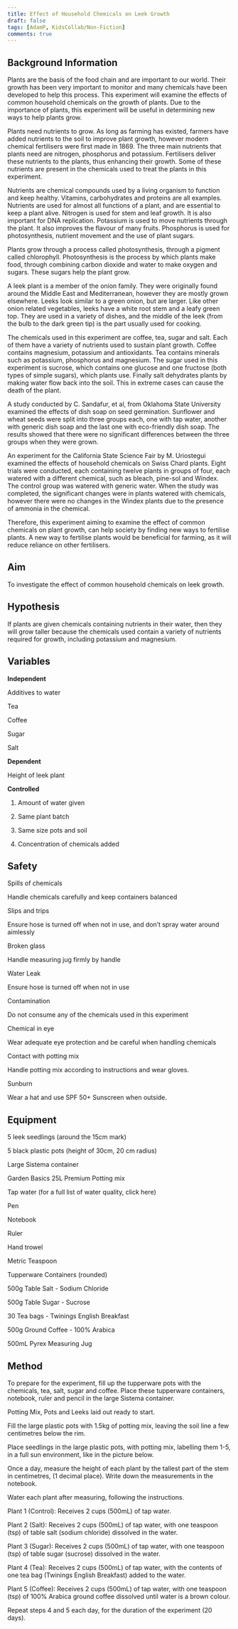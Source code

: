 ```yaml
---
title: Effect of Household Chemicals on Leek Growth
draft: false
tags: [AdamP, KidsCollab/Non-Fiction]
comments: true
---
```


## Background Information

Plants are the basis of the food chain and are important to our world. Their growth has been very important to monitor and many chemicals have been developed to help this process. This experiment will examine the effects of common household chemicals on the growth of plants. Due to the importance of plants, this experiment will be useful in determining new ways to help plants grow.

Plants need nutrients to grow. As long as farming has existed, farmers have added nutrients to the soil to improve plant growth, however modern chemical fertilisers were first made in 1869. The three main nutrients that plants need are nitrogen, phosphorus and potassium. Fertilisers deliver these nutrients to the plants, thus enhancing their growth. Some of these nutrients are present in the chemicals used to treat the plants in this experiment.

Nutrients are chemical compounds used by a living organism to function and keep healthy. Vitamins, carbohydrates and proteins are all examples. Nutrients are used for almost all functions of a plant, and are essential to keep a plant alive. Nitrogen is used for stem and leaf growth. It is also important for DNA replication. Potassium is used to move nutrients through the plant. It also improves the flavour of many fruits. Phosphorus is used for photosynthesis, nutrient movement and the use of plant sugars.

Plants grow through a process called photosynthesis, through a pigment called chlorophyll. Photosynthesis is the process by which plants make food, through combining carbon dioxide and water to make oxygen and sugars. These sugars help the plant grow.

A leek plant is a member of the onion family. They were originally found around the Middle East and Mediterranean, however they are mostly grown elsewhere. Leeks look similar to a green onion, but are larger. Like other onion related vegetables, leeks have a white root stem and a leafy green top. They are used in a variety of dishes, and the middle of the leek (from the bulb to the dark green tip)  is the part usually used for cooking.

The chemicals used in this experiment are coffee, tea, sugar and salt. Each of them have a variety of nutrients used to sustain plant growth. Coffee contains magnesium, potassium and antioxidants. Tea contains minerals such as potassium, phosphorus and magnesium. The sugar used in this experiment is sucrose, which contains one glucose and one fructose (both types of simple sugars), which plants use. Finally salt dehydrates plants by making water flow back into the soil. This in extreme cases can cause the death of the plant.

A study conducted by C. Sandafur, et al, from Oklahoma State University examined the effects of dish soap on seed germination. Sunflower and wheat seeds were split into three groups each, one with tap water, another with generic dish soap and the last one with eco-friendly dish soap. The results showed that there were no significant differences between the three groups when they were grown.

An experiment for the California State Science Fair by M. Uriostegui examined the effects of household chemicals on Swiss Chard plants. Eight trials were conducted, each containing twelve plants in groups of four, each watered with a different chemical, such as bleach, pine-sol and Windex. The control group was watered with generic water. When the study was completed, the significant changes were in plants watered with chemicals, however there were no changes in the Windex plants due to the presence of ammonia in the chemical.

Therefore, this experiment aiming to examine the effect of common chemicals on plant growth, can help society by finding new ways to fertilise plants. A new way to fertilise plants would be beneficial for farming, as it will reduce reliance on other fertilisers.

## Aim

To investigate the effect of common household chemicals on leek growth.

## Hypothesis

If plants are given chemicals containing nutrients in their water, then they will grow taller because the chemicals used contain a variety of nutrients required for growth, including potassium and magnesium.

## Variables

**Independent**

Additives to water

Tea

Coffee

Sugar

Salt

**Dependent**

Height of leek plant

**Controlled**

1. Amount of water given

2. Same plant batch

3. Same size pots and soil

4. Concentration of chemicals added

## Safety

Spills of chemicals

Handle chemicals carefully and keep containers balanced

Slips and trips

Ensure hose is turned off when not in use, and don’t spray water around aimlessly

Broken glass

Handle measuring jug firmly by handle

Water Leak

Ensure hose is turned off when not in use

Contamination

Do not consume any of the chemicals used in this experiment

Chemical in eye

Wear adequate eye protection and be careful when handling chemicals

Contact with potting mix

Handle potting mix according to instructions and wear gloves.

Sunburn

Wear a hat and use SPF 50+ Sunscreen when outside.

## Equipment

5 leek seedlings (around the 15cm mark)

5 black plastic pots (height of 30cm, 20 cm radius)

Large Sistema container

Garden Basics 25L Premium Potting mix

Tap water (for a full list of water quality, click here)

Pen

Notebook

Ruler

Hand trowel

Metric Teaspoon

Tupperware Containers (rounded)

500g Table Salt - Sodium Chloride

500g Table Sugar - Sucrose

30 Tea bags - Twinings English Breakfast

500g Ground Coffee - 100% Arabica

500mL Pyrex Measuring Jug

## Method

To prepare for the experiment, fill up the tupperware pots with the chemicals, tea, salt, sugar and coffee. Place these tupperware containers, notebook, ruler and pencil in the large Sistema container.

Potting Mix, Pots and Leeks laid out ready to start.

Fill the large plastic pots with 1.5kg of potting mix, leaving the soil line a few centimetres below the rim.

Place seedlings in the large plastic pots, with potting mix, labelling them 1-5, in a full sun environment, like in the picture below.

Once a day, measure the height of each plant by the tallest part of the stem in centimetres, (1 decimal place). Write down the measurements in the notebook.

Water each plant after measuring, following the instructions.

Plant 1 (Control): Receives 2 cups (500mL) of tap water.

Plant 2 (Salt): Receives 2 cups (500mL) of tap water, with one teaspoon (tsp) of table salt (sodium chloride) dissolved in the water.

Plant 3 (Sugar): Receives 2 cups (500mL) of tap water, with one teaspoon (tsp) of table sugar (sucrose) dissolved in the water.

Plant 4 (Tea): Receives 2 cups (500mL) of tap water, with the contents of one tea bag (Twinings English Breakfast) added to the water.

Plant 5 (Coffee): Receives 2 cups (500mL) of tap water, with one teaspoon (tsp) of 100% Arabica ground coffee dissolved until water is a brown colour.

Repeat steps 4 and 5 each day, for the duration of the experiment (20 days).

